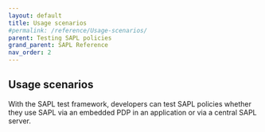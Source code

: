 ```yaml
---
layout: default
title: Usage scenarios
#permalink: /reference/Usage-scenarios/
parent: Testing SAPL policies
grand_parent: SAPL Reference
nav_order: 2
---
```


## Usage scenarios

With the SAPL test framework, developers can test SAPL policies whether they use SAPL via an embedded PDP in an application or via a central SAPL server.